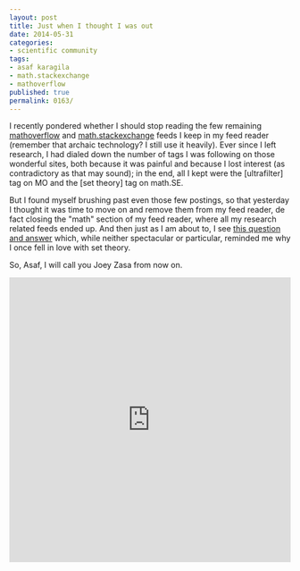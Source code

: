```yaml
---
layout: post
title: Just when I thought I was out
date: 2014-05-31
categories:
- scientific community
tags:
- asaf karagila
- math.stackexchange
- mathoverflow
published: true
permalink: 0163/
---
```


I recently pondered whether I should stop reading the few remaining [mathoverflow](http://mathoverflow.net) and [math.stackexchange](http://math.stackexchange.com) feeds I keep in my feed reader (remember that archaic technology? I still use it heavily). Ever since I left research, I had dialed down the number of tags I was following on those wonderful sites, both because it was painful and because I lost interest (as contradictory as that may sound); in the end, all I kept were the [ultrafilter] tag on MO and the [set theory] tag on math.SE.

But I found myself brushing past even those few postings, so that yesterday I thought it was time to move on and remove them from my feed reader, de fact closing the "math" section of my feed reader, where all my research related feeds ended up. And then just as I am about to, I see [this question and answer](http://math.stackexchange.com/a/814110) which, while neither spectacular or particular, reminded me why I once fell in love with set theory.

So, Asaf, I will call you Joey Zasa from now on.

<iframe width="100%" height="510" src="https://www.youtube.com/embed/UneS2Uwc6xw" frameborder="0" allowfullscreen></iframe>
